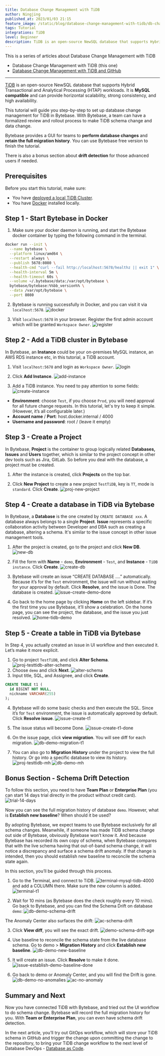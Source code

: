 ```yaml
---
title: Database Change Management with TiDB
author: Ningjing
published_at: 2023/01/03 21:15
feature_image: /static/blog/database-change-management-with-tidb/db-change-tidb.webp
tags: Tutorial
integrations: TiDB
level: Beginner
description: TiDB is an open-source NewSQL database that supports Hybrid Transactional and Analytical Processing workloads. This tutorial will guide you step-by-step to set up database change management for TiDB in Bytebase.
---
```


This is a series of articles about Database Change Management with TiDB

- Database Change Management with TiDB (this one)
- [Database Change Management with TiDB and GitHub](/blog/database-change-management-with-tidb-and-github)

---

[TiDB](https://www.pingcap.com/tidb/) is an open-source NewSQL database that supports Hybrid Transactional and Analytical Processing (HTAP) workloads. It is **MySQL compatible** and can provide horizontal scalability, strong consistency, and high availability.

This tutorial will guide you step-by-step to set up database change management for TiDB in Bytebase. With Bytebase, a team can have a formalized review and rollout process to make TiDB schema change and data change.

Bytebase provides a GUI for teams to **perform database changes** and **retain the full migration history**. You can use Bytebase free version to finish the tutorial.

There is also a bonus section about **drift detection** for those advanced users if needed.

## Prerequisites

Before you start this tutorial, make sure:

- You have [deployed a local TiDB Cluster](https://docs.pingcap.com/tidb/stable/quick-start-with-tidb).
- You have [Docker](https://www.docker.com/) installed locally.

## Step 1 - Start Bytebase in Docker

1. Make sure your docker daemon is running, and start the Bytebase docker container by typing the following command in the terminal.

````bash
docker run --init \
  --name bytebase \
  --platform linux/amd64 \
  --restart always \
  --publish 5678:8080 \
  --health-cmd "curl --fail http://localhost:5678/healthz || exit 1" \
  --health-interval 5m \
  --health-timeout 60s \
  --volume ~/.bytebase/data:/var/opt/bytebase \
  bytebase/bytebase:%%bb_version%% \
  --data /var/opt/bytebase \
  --port 8080
````

2. Bytebase is running successfully in Docker, and you can visit it via `localhost:5678`.
![docker](/static/blog/database-change-management-with-tidb/docker.webp)

3. Visit `localhost:5678` in your browser. Register the first admin account which will be granted `Workspace Owner`.
![register](/static/blog/database-change-management-with-tidb/register.webp)

## Step 2 - Add a TiDB cluster in Bytebase
In Bytebase, ​​an **Instance** could be your on-premises MySQL instance, an AWS RDS instance etc, in this tutorial, a TiDB account.

1. Visit `localhost:5678` and login as `Workspace Owner`.
![login](/static/blog/database-change-management-with-tidb/login.webp)

2. Click **Add Instance**.
![add-instance](/static/blog/database-change-management-with-tidb/add-instance.webp)

3. Add a TiDB instance. You need to pay attention to some fields:
![create-instance](/static/blog/database-change-management-with-tidb/create-instance.webp)
- **Environment**: choose `Test`, if you choose `Prod`, you will need approval for all future change requests. In this tutorial, let's try to keep it simple. (However, it’s all configurable later.)
- **Account name** / **Port**: host.docker.internal / 4000
- **Username and password**: root / (leave it empty)

## Step 3 - Create a Project

In Bytebase, **Project** is the container to group logically related **Databases, Issues** and **Users** together, which is similar to the project concept in other dev tools such as Jira, GitLab. So before you deal with the database, a project must be created.

1. After the instance is created, click **Projects** on the top bar.

2. Click **New Project** to create a new project `TestTiDB`, key is `TT`, mode is `standard`. Click **Create**.
![proj-new-project](/static/blog/database-change-management-with-tidb/proj-new-proj.webp)

## Step 4 - Create a database in TiDB via Bytebase

In Bytebase, a **Database** is the one created by `CREATE DATABASE xxx`. A database always belongs to a single **Project**. **Issue** represents a specific collaboration activity between Developer and DBA such as creating a database, altering a schema. It's similar to the issue concept in other issue management tools.

1. After the project is created, go to the project and click **New DB**.
![new-db](/static/blog/database-change-management-with-tidb/new-db.webp)

2. Fill the form with **Name** - `demo`, **Environment** - `Test`, and **Instance** - `TiDB instance`. Click **Create**.
![create-db](/static/blog/database-change-management-with-tidb/create-db.webp)

3. Bytebase will create an issue “CREATE DATABASE ….” automatically. Because it’s for the `Test` environment, the issue will run without waiting for your approval by default. Click **Resolve**, and the issue is Done. The database is created.
![issue-create-demo-done](/static/blog/database-change-management-with-tidb/issue-create-demo-done.webp)

4. Go back to the home page by clicking **Home** on the left sidebar. If it’s the first time you use Bytebase, it’ll show a celebration. On the home page, you can see the project, the database, and the issue you just resolved.
![home-tidb-demo](/static/blog/database-change-management-with-tidb/home-tidb-demo.webp)

## Step 5 - Create a table in TiDB via Bytebase

In Step 4, you actually created an issue in UI workflow and then executed it. Let’s make it more explicit.

1. Go to project `TestTiDB`, and click **Alter Schema**.
![proj-testtidb-alter-schema](/static/blog/database-change-management-with-tidb/proj-testtidb-alter-schema.webp)
2. Choose `demo` and click **Next**.
![alter-schema](/static/blog/database-change-management-with-tidb/alter-schema.webp)
3. Input title, SQL, and Assignee, and click **Create**.
````sql
CREATE TABLE t1 (
  id BIGINT NOT NULL, 
  nickname VARCHAR(255)
);
````
4. Bytebase will do some basic checks and then execute the SQL. Since it’s for `Test` environment, the issue is automatically approved by default. Click **Resolve issue**.
![issue-create-t1](/static/blog/database-change-management-with-tidb/issue-create-t1.webp)

5. The issue status will become Done.
![issue-create-t1-done](/static/blog/database-change-management-with-tidb/issue-create-t1-done.webp)

6. On the issue page, click **view migration**. You will see diff for each migration.
![db-demo-migration-t1](/static/blog/database-change-management-with-tidb/db-demo-migration-t1.webp)

7. You can also go to **Migration History** under the project to view the full history. Or go into a specific database to view its history.
![proj-testtidb-mh](/static/blog/database-change-management-with-tidb/proj-testtidb-mh.webp)
![db-demo-mh](/static/blog/database-change-management-with-tidb/db-demo-mh.webp)

## Bonus Section - Schema Drift Detection

To follow this section, you need to have **Team Plan** or **Enterprise Plan** (you can start 14 days trial directly in the product without credit card).
![trial-14-days](/static/blog/database-change-management-with-tidb/trial-14-days.webp)

Now you can see the full migration history of database `demo`. However, what is **Establish new baseline**? When should it be used?

By adopting Bytebase, we expect teams to use Bytebase exclusively for all schema changes. Meanwhile, if someone has made TiDB schema change out side of Bytebase, obviously Bytebase won’t know it. And because Bytebase has recorded its own copy of schema, when Bytebase compares that with the live schema having that out-of-band schema change, it will notice a discrepancy and surface a schema drift anomaly. If that change is intended, then you should establish new baseline to reconcile the schema state again.  

In this section, you’ll be guided through this process.

1. Go to the Terminal, and connect to TiDB.
![terminal-mysql-tidb-4000](/static/blog/database-change-management-with-tidb/terminal-mysql-tidb-4000.webp)
and add a COLUMN there. Make sure the new column is added.
![terminal-t1](/static/blog/database-change-management-with-tidb/terminal-t1.webp)

2. Wait for 10 mins (as Bytebase does the check roughly every 10 mins). Go back to Bytebase, and you can find the Schema Drift on database `demo`:
![db-demo-schema-drift](/static/blog/database-change-management-with-tidb/db-demo-schema-drift.webp)

The Anomaly Center also surfaces the drift:
![ac-schema-drift](/static/blog/database-change-management-with-tidb/ac-schema-drift.webp)

3. Click **View diff**, you will see the exact drift.
![demo-schema-drift-age](/static/blog/database-change-management-with-tidb/demo-schema-drift-age.webp)

4. Use baseline to reconcile the schema state from the live database schema. Go to demo > **Migration History** and click **Establish new baseline**.
![db-demo-new-baseline](/static/blog/database-change-management-with-tidb/db-demo-new-baseline.webp)

5. It will create an issue. Click **Resolve** to make it done.
![issue-establish-demo-baseline-done](/static/blog/database-change-management-with-tidb/issue-establish-demo-baseline-done.webp)

6. Go back to demo or Anomaly Center, and you will find the Drift is gone.
![db-demo-no-anomalies](/static/blog/database-change-management-with-tidb/db-demo-no-anomalies.webp)
![ac-no-anomaly](/static/blog/database-change-management-with-tidb/ac-no-anomaly.webp)

## Summary and Next

Now you have connected TiDB with Bytebase, and tried out the UI workflow to do schema change. Bytebase will record the full migration history for you. With **Team or Enterprise Plan**, you can even have schema drift detection.

In the next article, you’ll try out GitOps workflow, which will store your TiDB schema in GitHub and trigger the change upon committing the change to the repository, to bring your TiDB change workflow to the next level of Database DevOps - [Database as Code](/blog/database-as-code).
